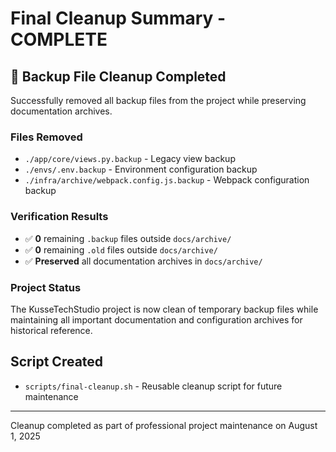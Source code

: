 # Final Cleanup Summary - COMPLETE

## 🧹 Backup File Cleanup Completed

Successfully removed all backup files from the project while preserving documentation archives.

### Files Removed

- `./app/core/views.py.backup` - Legacy view backup
- `./envs/.env.backup` - Environment configuration backup  
- `./infra/archive/webpack.config.js.backup` - Webpack configuration backup

### Verification Results

- ✅ **0** remaining `.backup` files outside `docs/archive/`
- ✅ **0** remaining `.old` files outside `docs/archive/`
- ✅ **Preserved** all documentation archives in `docs/archive/`

### Project Status

The KusseTechStudio project is now clean of temporary backup files while maintaining all important documentation and configuration archives for historical reference.

## Script Created

- `scripts/final-cleanup.sh` - Reusable cleanup script for future maintenance

---

Cleanup completed as part of professional project maintenance on August 1, 2025
